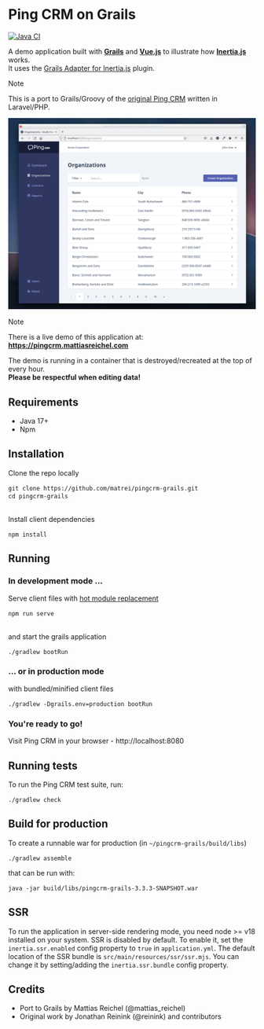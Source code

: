 # Ping CRM on Grails
[![Java CI](https://github.com/matrei/pingcrm-grails/actions/workflows/gradle.yml/badge.svg?event=push)](https://github.com/matrei/pingcrm-grails/actions/workflows/gradle.yml)

A demo application built with **[Grails](https://grails.org)** and **[Vue.js](https://vuejs.org)** to illustrate how **[Inertia.js](https://inertiajs.com/)** works.\
It uses the [Grails Adapter for Inertia.js](https://github.com/matrei/grails-inertia-plugin) plugin.
>[!NOTE]
>This is a port to Grails/Groovy of the [original Ping CRM](https://github.com/inertiajs/pingcrm) written in Laravel/PHP.

![Screenshot of the Ping CRM application](screenshot.png)

>[!NOTE]
> There is a live demo of this application at:
> **https://pingcrm.mattiasreichel.com**
> 
> The demo is running in a container that is destroyed/recreated at the top of every hour.\
>**Please be respectful when editing data!**

## Requirements
- Java 17+
- Npm

## Installation
Clone the repo locally
```shell
git clone https://github.com/matrei/pingcrm-grails.git
cd pingcrm-grails
```
\
Install client dependencies
```shell
npm install
```
## Running
### In development mode ...
Serve client files with [hot module replacement](https://vitejs.dev/guide/features.html#hot-module-replacement)
```shell
npm run serve
```
\
and start the grails application
```shell
./gradlew bootRun
```

###  ... or in production mode
with bundled/minified client files
```shell
./gradlew -Dgrails.env=production bootRun
```

### You're ready to go!
Visit Ping CRM in your browser - http://localhost:8080

## Running tests
To run the Ping CRM test suite, run:
```shell
./gradlew check
```

## Build for production
To create a runnable war for production (in `~/pingcrm-grails/build/libs`)
```shell
./gradlew assemble
```
that can be run with:
```shell
java -jar build/libs/pingcrm-grails-3.3.3-SNAPSHOT.war
```

## SSR
To run the application in server-side rendering mode, you need node >= v18 installed on your system.
SSR is disabled by default. To enable it, set the `inertia.ssr.enabled` config property to `true` in `application.yml`.
The default location of the SSR bundle is `src/main/resources/ssr/ssr.mjs`.
You can change it by setting/adding the `inertia.ssr.bundle` config property.

## Credits
* Port to Grails by Mattias Reichel (@mattias_reichel)
* Original work by Jonathan Reinink (@reinink) and contributors
